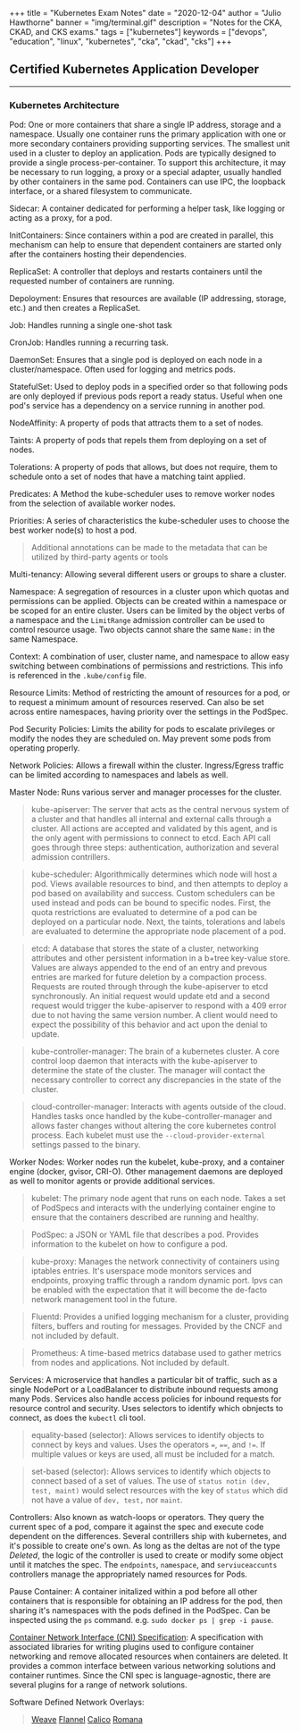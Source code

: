 +++
title = "Kubernetes Exam Notes"
date = "2020-12-04"
author = "Julio Hawthorne"
banner = "img/terminal.gif"
description = "Notes for the CKA, CKAD, and CKS exams."
tags = ["kubernetes"]
keywords = ["devops", "education", "linux", "kubernetes", "cka", "ckad", "cks"]
+++

## Certified Kubernetes Application Developer

---

### Kubernetes Architecture

Pod: One or more containers that share a single IP address, storage and a namespace. Usually one container runs the primary application with one or more secondary containers providing supporting services. The smallest unit used in a cluster to deploy an application. Pods are typically designed to provide a single process-per-container. To support this architecture, it may be necessary to run logging, a proxy or a special adapter, usually handled by other containers in the same pod. Containers can use IPC, the loopback interface, or a shared filesystem to communicate. 

Sidecar: A container dedicated for performing a helper task, like logging or acting as a proxy, for a pod.

InitContainers: Since containers within a pod are created in parallel, this mechanism can help to ensure that dependent containers are started only after the containers hosting their dependencies.

ReplicaSet: A controller that deploys and restarts containers until the requested number of containers are running.

Depoloyment: Ensures that resources are available (IP addressing, storage, etc.) and then creates a ReplicaSet.

Job: Handles running a single one-shot task

CronJob: Handles running a recurring task.

DaemonSet: Ensures that a single pod is deployed on each node in a cluster/namespace. Often used for logging and metrics pods.

StatefulSet: Used to deploy pods in a specified order so that following pods are only deployed if previous pods report a ready status. Useful when one pod's service has a dependency on a service running in another pod.

NodeAffinity: A property of pods that attracts them to a set of nodes.

Taints: A property of pods that repels them from deploying on a set of nodes.

Tolerations: A property of pods that allows, but does not require, them to schedule onto a set of nodes that have a matching taint applied.

Predicates: A Method the kube-scheduler uses to remove worker nodes from the selection of available worker nodes.

Priorities: A series of characteristics the kube-scheduler uses to choose the best worker node(s) to host a pod.

> Additional annotations can be made to the metadata that can be utilized by third-party agents or tools

Multi-tenancy: Allowing several different users or groups to share a cluster.

Namespace: A segregation of resources in a cluster upon which quotas and permissions can be applied. Objects can be created within a namespace or be scoped for an entire cluster. Users can be limited by the object verbs of a namespace and the `LimitRange` admission controller can be used to control resource usage. Two objects cannot share the same `Name:` in the same Namespace.

Context: A combination of user, cluster name, and namespace to allow easy switching between combinations of permissions and restrictions. This info is referenced in the `.kube/config` file.

Resource Limits: Method of restricting the amount of resources for a pod, or to request a minimum amount of resources reserved. Can also be set across entire namespaces, having priority over the settings in the PodSpec.

Pod Security Policies: Limits the ability for pods to escalate privileges or modify the nodes they are scheduled on. May prevent some pods from operating properly.

Network Policies: Allows a firewall within the cluster. Ingress/Egress traffic can be limited according to namespaces and labels as well.

Master Node: Runs various server and manager processes for the cluster.

> kube-apiserver: The server that acts as the central nervous system of a cluster and that handles all internal and external calls through a cluster. All actions are accepted and validated by this agent, and is the only agent with permissions to connect to etcd. Each API call goes through three steps: authentication, authorization and several admission contrillers.

> kube-scheduler: Algorithmically determines which node will host a pod. Views available resources to bind, and then attempts to deploy a pod based on availability and success. Custom schedulers can be used instead and pods can be bound to specific nodes. First, the quota restrictions are evaluated to determine of a pod can be deployed on a particular node. Next, the taints, tolerations and labels are evaluated to determine the appropriate node placement of a pod.

> etcd: A database that stores the state of a cluster, networking attributes and other persistent information in a b+tree key-value store. Values are always appended to the end of an entry and prevous entries are marked for future deletion by a compaction process. Requests are routed through through the kube-apiserver to etcd synchronously. An initial request would update etd and a second request would trigger the kube-apiserver to respond with a 409 error due to not having the same version number. A client would need to expect the possibility of this behavior and act upon the denial to update.

> kube-controller-manager: The brain of a kubernetes cluster. A core control loop daemon that interacts with the kube-apiserver to determine the state of the cluster. The manager will contact the necessary controller to correct any discrepancies in the state of the cluster.

> cloud-controller-manager: Interacts with agents outside of the cloud. Handles tasks once handled by the kube-controller-manager and allows faster changes without altering the core kubernetes control process. Each kubelet must use the `--cloud-provider-external` settings passed to the binary.

Worker Nodes: Worker nodes run the kubelet, kube-proxy, and a container engine (docker, gvisor, CRI-O). Other management daemons are deployed as well to monitor agents or provide additional services.

> kubelet: The primary node agent that runs on each node. Takes a set of PodSpecs and interacts with the underlying container engine to ensure that the containers described are running and healthy.

> PodSpec: a JSON or YAML file that describes a pod. Provides information to the kubelet on how to configure a pod.

> kube-proxy: Manages the network connectivity of containers using iptables entries. It's userspace mode monitors services and endpoints, proxying traffic through a random dynamic port. Ipvs can be enabled with the expectation that it will become the de-facto network management tool in the future.

> Fluentd: Provides a unified logging mechanism for a cluster, providing filters, buffers and routing for messages. Provided by the CNCF and not included by default.

> Prometheus: A time-based metrics database used to gather metrics from nodes and applications. Not included by default.

Services: A microservice that handles a particular bit of traffic, such as a single NodePort or a LoadBalancer to distribute inbound requests among many Pods. Services also handle access policies for inbound requests for resource control and security. Uses selectors to identify which obnjects to connect, as does the `kubectl` cli tool.

> equality-based (selector): Allows services to identify objects to connect by keys and values. Uses the operators `=`, `==`, and `!=`. If multiple values or keys are used, all must be included for a match.

> set-based (selector): Allows services to identify which objects to connect based of a set of values. The use of `status notin (dev, test, maint)` would select resources with the key of `status` which did not have a value of `dev, test,` nor `maint`. 

Controllers: Also known as watch-loops or operators. They query the current spec of a pod, compare it against the spec and execute code dependent on the differences. Several contrillers ship with kubernetes, and it's possible to create one's own. As long as the deltas are not of the type *Deleted*, the logic of the controller is used to create or modify some object until it matches the spec. The `endpoints`, `namespace`, and `serviuceaccunts` controllers manage the appropriately named resources for Pods.

Pause Container: A container initalized within a pod before all other containers that is responsible for obtaining an IP address for the pod, then sharing it's namespaces with the pods defined in the PodSpec. Can be inspected using the `ps` command. e.g. `sudo docker ps | grep -i pause`. 

[Container Network Interface (CNI) Specification](https://github.com/containernetworking/cni): A specification with associated libraries for writing plugins used to configure container networking and remove allocated resources when containers are deleted. It provides a common interface between various networking solutions and container runtimes. Since the CNI spec is language-agnostic, there are several plugins for a range of network solutions.

Software Defined Network Overlays:
> [Weave](https://weave.works)
> [Flannel](https://github.com/coreos/flannel)
> [Calico](https://projectcalico.org)
> [Romana](https://romana.io)
